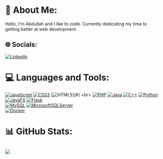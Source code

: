 # 💫 About Me:
Hello, I'm Abdullah and I like to code. Currently dedicating my time to getting better at web development.


## 🌐 Socials:
[![LinkedIn](https://img.shields.io/badge/LinkedIn-%230077B5.svg?logo=linkedin&logoColor=white)](https://linkedin.com/in/abdullah-ahmed-se/) 

# 💻 Languages and Tools:
[![JavaScript](https://img.shields.io/badge/javascript-%23323330.svg?style=for-the-badge&logo=javascript&logoColor=%23F7DF1E)](#) 
[![CSS3](https://img.shields.io/badge/css3-%231572B6.svg?style=for-the-badge&logo=css3&logoColor=white)](#)
[![HTML5](https://img.shields.io/badge/HTML5-1E2734?style=for-the-badge&logo=html5&logoColor=orange")](#) <br>
[![PHP](https://img.shields.io/badge/php-%23777BB4.svg?style=for-the-badge&logo=php&logoColor=white)](#) 
[![Java](https://img.shields.io/badge/java-%23ED8B00.svg?style=for-the-badge&logo=openjdk&logoColor=white)](#)
[![C++](https://img.shields.io/badge/c++-%2300599C.svg?style=for-the-badge&logo=c%2B%2B&logoColor=white)](#)
[![Python](https://img.shields.io/badge/python-3670A0?style=for-the-badge&logo=python&logoColor=ffdd54)](#) <br> 
[![JavaFX](https://img.shields.io/badge/javafx-%23ED8B00.svg?style=for-the-badge&logo=javafx&logoColor=white)](#)
[![Flask](https://img.shields.io/badge/flask-%23000.svg?style=for-the-badge&logo=flask&logoColor=white)](#)
<br>
[![MySQL](https://img.shields.io/badge/mysql-4479A1.svg?style=for-the-badge&logo=mysql&logoColor=white)](#)
[![MicrosoftSQLServer](https://img.shields.io/badge/Microsoft%20SQL%20Server-CC2927?style=for-the-badge&logo=microsoft%20sql%20server&logoColor=white)](#) <br>
[![Docker](https://img.shields.io/badge/docker-%230db7ed.svg?style=for-the-badge&logo=docker&logoColor=white)](#)
# 📊 GitHub Stats:
![](https://github-readme-stats.vercel.app/api/top-langs/?username=Abdullah-hmed&theme=radical&hide_border=true&include_all_commits=false&count_private=false&layout=compact)
---
<!-- Proudly created with GPRM ( https://gprm.itsvg.in ) -->
